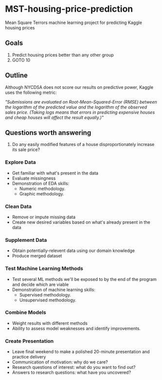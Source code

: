# MST-housing-price-prediction
Mean Square Terrors machine learning project for predicting Kaggle housing prices

## Goals
1. Predict housing prices better than any other group
2. GOTO 10

## Outline
Although NYCDSA does not score our results on predictive power, Kaggle uses the following metric:

_"Submissions are evaluated on Root-Mean-Squared-Error (RMSE) between the logarithm of the predicted value and the logarithm of the observed sales price. (Taking logs means that errors in predicting expensive houses and cheap houses will affect the result equally.)"_

## Questions worth answering
1. Do any easily modified features of a house disproportionately increase its sale price?

### Explore Data
- Get familiar with what's present in the data
- Evaluate missingness
- Demonstration of EDA skills:
  - Numeric methodology.
  - Graphic methodology.

### Clean Data
- Remove or impute missing data
- Create new desired variables based on what's already present in the data

### Supplement Data
- Obtain potentially-relevent data using our domain knowledge
- Produce merged dataset

### Test Machine Learning Methods
- Test several ML methods we'll be exposed to by the end of the program and decide which are viable
- Demonstration of machine learning skills:
  - Supervised methodology.
  - Unsupervised methodology.

### Combine Models
- Weight results with different methods
- Ability to assess model weaknesses and identify improvements.

### Create Presentation
- Leave final weekend to make a polished 20-minute presentation and practice delivery
- Communication of motivation: why do we care?
- Research questions of interest: what do you want to find out?
- Answers to research questions: what have you uncovered?
